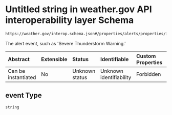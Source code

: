 # Untitled string in weather.gov API interoperability layer Schema

```txt
https://weather.gov/interop.schema.json#/properties/alerts/properties/items/items/properties/event
```

The alert event, such as 'Severe Thunderstorm Warning.'

| Abstract            | Extensible | Status         | Identifiable            | Custom Properties | Additional Properties | Access Restrictions | Defined In                                                                                                 |
| :------------------ | :--------- | :------------- | :---------------------- | :---------------- | :-------------------- | :------------------ | :--------------------------------------------------------------------------------------------------------- |
| Can be instantiated | No         | Unknown status | Unknown identifiability | Forbidden         | Allowed               | none                | [interop-layer.schema.json\*](../../../api-interop-layer/interop-layer.schema.json "open original schema") |

## event Type

`string`
